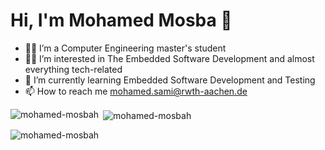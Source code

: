 # Hi, I'm Mohamed Mosba 👋 

- 👨‍🎓 I’m a Computer Engineering master's student
- 👨‍💻 I’m interested in The Embedded Software Development and almost everything tech-related
- 🌱 I’m currently learning Embedded Software Development and Testing
- 📫 How to reach me mohamed.sami@rwth-aachen.de

<!---
mohamed-mosbah/mohamed-mosbah is a ✨ special ✨ repository because its `README.md` (this file) appears on your GitHub profile.
You can click the Preview link to take a look at your changes.
--->

<p><img align="left" src="https://github-readme-stats.vercel.app/api/top-langs?username=mohamed-mosbah&show_icons=true&locale=en&layout=compact" alt="mohamed-mosbah" /></p>

<p>&nbsp;<img align="center" src="https://github-readme-stats.vercel.app/api?username=mohamed-mosbah&show_icons=true&locale=en" alt="mohamed-mosbah" /></p>

<p><img align="center" src="https://github-readme-streak-stats.herokuapp.com/?user=mohamed-mosbah&" alt="mohamed-mosbah" /></p>
